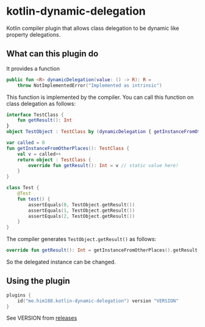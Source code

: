 # kotlin-dynamic-delegation

Kotlin compiler plugin that allows class delegation to be dynamic like property delegations.

## What can this plugin do

It provides a function

```kotlin
public fun <R> dynamicDelegation(value: () -> R): R =
    throw NotImplementedError("Implemented as intrinsic")
```

This function is implemented by the compiler. You can call this function on class delegation as follows:

```kotlin
interface TestClass {
    fun getResult(): Int
}
object TestObject : TestClass by (dynamicDelegation { getInstanceFromOtherPlaces() })

var called = 0
fun getInstanceFromOtherPlaces(): TestClass {
    val v = called++
    return object : TestClass {
        override fun getResult(): Int = v // static value here!
    }
}

class Test {
    @Test
    fun test() {
        assertEquals(0, TestObject.getResult())
        assertEquals(1, TestObject.getResult())
        assertEquals(2, TestObject.getResult())
    }
}
```

The compiler generates `TestObject.getResult()` as follows:

```kotlin
override fun getResult(): Int = getInstanceFromOtherPlaces().getResult()
```

So the delegated instance can be changed.

## Using the plugin

```kotlin
plugins {
    id("me.him188.kotlin-dynamic-delegation") version "VERSION"
}
```

See VERSION from [releases](https://github.com/Him188/kotlin-dynamic-delegation/releases)